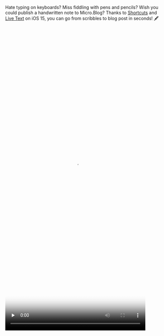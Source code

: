 ---
---

Hate typing on keyboards? Miss fiddling with pens and pencils? Wish you could publish a handwritten note to Micro.Blog? Thanks to [Shortcuts](https://support.apple.com/guide/iphone/shortcuts-iph47e1c9d7d/ios) and [Live Text](https://support.apple.com/en-us/HT212630) on iOS 15, you can go from scribbles to blog post in seconds! 🖋

<video controls="controls" playsinline="playsinline" src="/videos/handwritten-post.mp4" width="444" height="960" poster="/images/handwritten-post.jpg" preload="none"></video>
